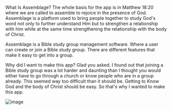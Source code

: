 What Is Assemblage? The whole basis for the app is in Matthew 18:20 where we are called to assemble to rejoice in the presence of God. Assemblage is a platform used to bring people together to study God's word not only to further understand Him but to strengthen a relationship with him while at the same time strengthening the relationship with the body of Christ.

Assemblage is a Bible study group management software. Where a user can create or join a Bible study group. There are different features that make it easy to get into a group.

Why did I want to make this app? Glad you asked. I found out that joining a Bible study group was a lot harder and daunting than I thought you would either have to go through a church or know people who are in a group already. This seemed way too difficult than it should be. Getting to Know God and the body of Christ should be easy. So that's why I wanted to make this app.

![image](https://github.com/AceLake/Assemblage-App/assets/96988100/a2551898-a9a8-4aa9-9392-cfab82bf71ca)
